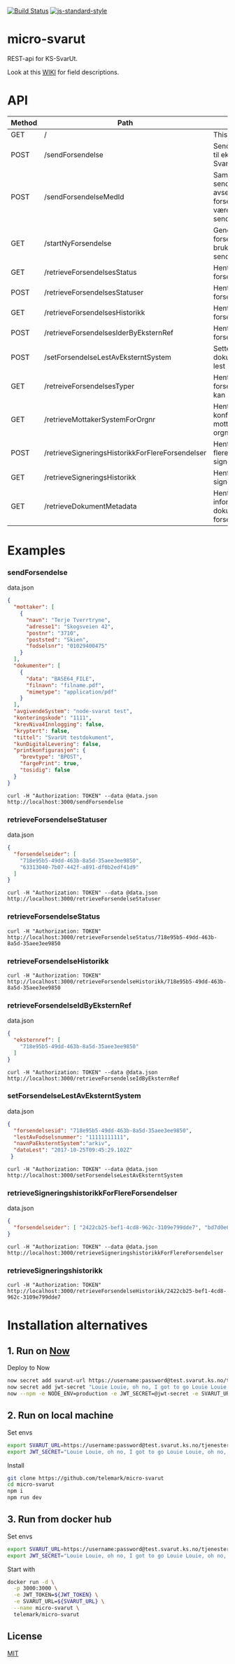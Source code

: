 [![Build Status](https://travis-ci.org/telemark/micro-svarut.svg?branch=master)](https://travis-ci.org/telemark/micro-svarut)
[![js-standard-style](https://img.shields.io/badge/code%20style-standard-brightgreen.svg?style=flat)](https://github.com/feross/standard)

# micro-svarut

REST-api for KS-SvarUt.

Look at this [WIKI](https://github.com/telemark/svarut/wiki) for field descriptions.

# API

| Method | Path | Description |
| --- | --- | --- |
| GET | / | This readme |
| POST | /sendForsendelse | Sender inn forsendelse til ekspedering av KS-SvarUt |
| POST | /sendForsendelseMedId | Samme som sendForsendelse, men avsender setter forsendelsesid. Id må være av type UUID. Se sendForsendelse. |
| GET | /startNyForsendelse | Genererer forsendelsesid som brukes sammen med sendForsendelseMedId |
| GET | /retrieveForsendelsesStatus | Henter status for en forsendelse |
| POST | /retrieveForsendelsesStatuser | Henter status for flere forsendelseer |
| GET | /retrieveForsendelsesHistorikk | Henter historikk for en forsendelse |
| POST | /retrieveForsendelsesIderByEksternRef | Henter liste med forsendelseider |
| POST | /setForsendelseLestAvEksterntSystem | Sette status til lest når dokumentet har blitt lest |
| GET | /retreiveForsendelsesTyper | Henter alle forsendelsestyper som kan brukes i SvarInn |
| GET | /retrieveMottakerSystemForOrgnr | Henter alle konfigurerte mottakersystem for orgnr |
| POST | /retrieveSigneringsHistorikkForFlereForsendelser | Henter historikk for flere signeringsoppdrag |
| GET | /retrieveSigneringsHistorikk | Henter historikk for ett signeringsoppdrag |
| GET | /retrieveDokumentMetadata | Henter liste med informasjon om dokumentene til en forsendelse |

# Examples

### sendForsendelse

data.json
```json
{
  "mottaker": [
    {
      "navn": "Terje Tverrtryne",
      "adresse1": "Skogsveien 42",
      "postnr": "3710",
      "poststed": "Skien",
      "fodselsnr": "01029400475"
    }
  ],
  "dokumenter": [
    {
      "data": "BASE64_FILE",
      "filnavn": "filname.pdf",
      "mimetype": "application/pdf"
    }
  ],
  "avgivendeSystem": "node-svarut test",
  "konteringskode": "1111",
  "krevNiva4Innlogging": false,
  "kryptert": false,
  "tittel": "SvarUt testdokument",
  "kunDigitalLevering": false,
  "printkonfigurasjon": {
    "brevtype": "BPOST",
    "fargePrint": true,
    "tosidig": false
  }
}
```

`curl -H "Authorization: TOKEN" --data @data.json  http://localhost:3000/sendForsendelse`

### retrieveForsendelseStatuser

data.json
```json
{
  "forsendelseider": [
    "718e95b5-49dd-463b-8a5d-35aee3ee9850",
    "63313040-7b07-442f-a891-df0b2edf41d9"
  ]
}
```

`curl -H "Authorization: TOKEN" --data @data.json  http://localhost:3000/retrieveForsendelseStatuser`

### retrieveForsendelseStatus

`curl -H "Authorization: TOKEN" http://localhost:3000/retrieveForsendelseStatus/718e95b5-49dd-463b-8a5d-35aee3ee9850`

### retrieveForsendelseHistorikk

`curl -H "Authorization: TOKEN" http://localhost:3000/retrieveForsendelseHistorikk/718e95b5-49dd-463b-8a5d-35aee3ee9850`

### retrieveForsendelseIdByEksternRef

data.json
```json
{
  "eksternref": [
    "718e95b5-49dd-463b-8a5d-35aee3ee9850"
  ]
}
```

`curl -H "Authorization: TOKEN" --data @data.json http://localhost:3000/retrieveForsendelseIdByEksternRef`

### setForsendelseLestAvEksterntSystem

data.json
```json
{
  "forsendelsesid": "718e95b5-49dd-463b-8a5d-35aee3ee9850",
  "lestAvFodselsnummer": "11111111111",
  "navnPaEksterntSystem":"arkiv",
  "datoLest": "2017-10-25T09:45:29.102Z"
 }
```

`curl -H "Authorization: TOKEN" --data @data.json http://localhost:3000/setForsendelseLestAvEksterntSystem`

### retrieveSigneringshistorikkForFlereForsendelser

data.json
```json
{
  "forsendelseider": [ "2422cb25-bef1-4cd8-962c-3109e799dde7", "bd7d0e68-7934-41f4-8490-dea6c6179477" ]
}
```

`curl -H "Authorization: TOKEN" --data @data.json http://localhost:3000/retrieveSigneringshistorikkForFlereForsendelser`

### retrieveSigneringshistorikk

`curl -H "Authorization: TOKEN" http://localhost:3000/retrieveForsendelseHistorikk/2422cb25-bef1-4cd8-962c-3109e799dde7`

# Installation alternatives

## 1. Run on [Now](https://zeit.co/now)

Deploy to Now

```sh
now secret add svarut-url https://username:password@test.svarut.ks.no/tjenester/forsendelseservice/ForsendelsesServiceV10
now secret add jwt-secret "Louie Louie, oh no, I got to go Louie Louie, oh no, I got to go"
now --npm -e NODE_ENV=production -e JWT_SECRET=@jwt-secret -e SVARUT_URL=@svarut-url telemark/micro-svarut
```

## 2. Run on local machine

Set envs

```sh
export SVARUT_URL=https://username:password@test.svarut.ks.no/tjenester/forsendelseservice/ForsendelsesServiceV10
export JWT_SECRET="Louie Louie, oh no, I got to go Louie Louie, oh no, I got to go"
```

Install

```sh
git clone https://github.com/telemark/micro-svarut
cd micro-svarut
npm i
npm run dev
```

## 3. Run from docker hub

Set envs

```sh
export SVARUT_URL=https://username:password@test.svarut.ks.no/tjenester/forsendelseservice/ForsendelsesServiceV10
export JWT_SECRET="Louie Louie, oh no, I got to go Louie Louie, oh no, I got to go"
```

Start with
```sh
docker run -d \
  -p 3000:3000 \
  -e JWT_TOKEN=${JWT_TOKEN} \
  -e SVARUT_URL=${SVARUT_URL} \
  --name micro-svarut \
  telemark/micro-svarut
```

## License

[MIT](LICENSE)
